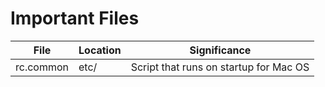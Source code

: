 # Important Files

| File | Location | Significance |
|---|----|---|
| rc.common | etc/ | Script that runs on startup for Mac OS |